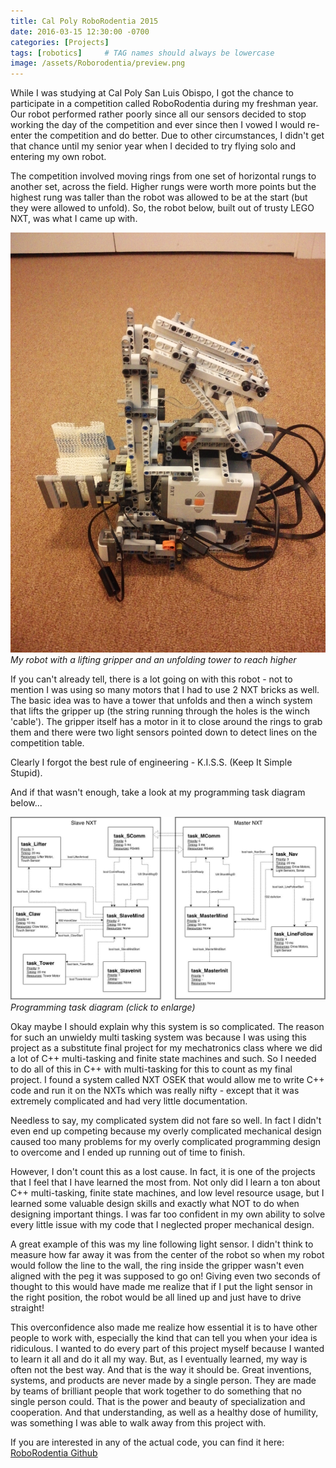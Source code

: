 ```yaml
---
title: Cal Poly RoboRodentia 2015
date: 2016-03-15 12:30:00 -0700
categories: [Projects]
tags: [robotics]     # TAG names should always be lowercase
image: /assets/Roborodentia/preview.png
---
```


While I was studying at Cal Poly San Luis Obispo, I got the chance to participate in a competition called RoboRodentia during my freshman year. Our robot performed rather poorly since all our sensors decided to stop working the day of the competition and ever since then I vowed I would re-enter the competition and do better. Due to other circumstances, I didn't get that chance until my senior year when I decided to try flying solo and entering my own robot.

The competition involved moving rings from one set of horizontal rungs to another set, across the field. Higher rungs were worth more points but the highest rung was taller than the robot was allowed to be at the start (but they were allowed to unfold). So, the robot below, built out of trusty LEGO NXT, was what I came up with.

![](/assets/RoboRodentia/Tower.jpg)
_My robot with a lifting gripper and an unfolding tower to reach higher_

If you can't already tell, there is a lot going on with this robot - not to mention I was using so many motors that I had to use 2 NXT bricks as well. The basic idea was to have a tower that unfolds and then a winch system that lifts the gripper up (the string running through the holes is the winch 'cable'). The gripper itself has a motor in it to close around the rings to grab them and there were two light sensors pointed down to detect lines on the competition table. 

Clearly I forgot the best rule of engineering - K.I.S.S. (Keep It Simple Stupid).

And if that wasn't enough, take a look at my programming task diagram below...

![](/assets/RoboRodentia/task_diagram.jpg)
_Programming task diagram (click to enlarge)_

Okay maybe I should explain why this system is so complicated. The reason for such an unwieldy multi tasking system was because I was using this project as a substitute final project for my mechatronics class where we did a lot of C++ multi-tasking and finite state machines and such. So I needed to do all of this in C++ with multi-tasking for this to count as my final project. I found a system called NXT OSEK that would allow me to write C++ code and run it on the NXTs which was really nifty - except that it was extremely complicated and had very little documentation.

Needless to say, my complicated system did not fare so well. In fact I didn't even end up competing because my overly complicated mechanical design caused too many problems for my overly complicated programming design to overcome and I ended up running out of time to finish.

However, I don't count this as a lost cause. In fact, it is one of the projects that I feel that I have learned the most from. Not only did I learn a ton about C++ multi-tasking, finite state machines, and low level resource usage, but I learned some valuable design skills and exactly what NOT to do when designing important things. I was far too confident in my own ability to solve every little issue with my code that I neglected proper mechanical design.

A great example of this was my line following light sensor. I didn't think to measure how far away it was from the center of the robot so when my robot would follow the line to the wall, the ring inside the gripper wasn't even aligned with the peg it was supposed to go on! Giving even two seconds of thought to this would have made me realize that if I put the light sensor in the right position, the robot would be all lined up and just have to drive straight!

This overconfidence also made me realize how essential it is to have other people to work with, especially the kind that can tell you when your idea is ridiculous. I wanted to do every part of this project myself because I wanted to learn it all and do it all my way. But, as I eventually learned, my way is often not the best way. And that is the way it should be. Great inventions, systems, and products are never made by a single person. They are made by teams of brilliant people that work together to do something that no single person could. That is the power and beauty of specialization and cooperation. And that understanding, as well as a healthy dose of humility, was something I was able to walk away from this project with.

If you are interested in any of the actual code, you can find it here: [RoboRodentia Github](https://github.com/BaucomRobotics/RoboRodentia)